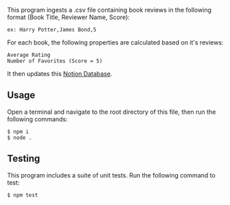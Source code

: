 This program ingests a .csv file containing book reviews in the following format (Book Title, Reviewer Name, Score): 

    ex: Harry Potter,James Bond,5

For each book, the following properties are calculated based on it's reviews:

    Average Rating
    Number of Favorites (Score = 5)

It then updates this [Notion Database](https://jungle-glove-ea5.notion.site/b71bc90e86c74117868376c6e09f4695?v=45eb270c229d4bdb9225b007ced63b59&pvs=4).

## Usage

Open a terminal and navigate to the root directory of this file, then run the following commands:

    $ npm i
    $ node .

## Testing

This program includes a suite of unit tests. Run the following command to test:

    $ npm test    

